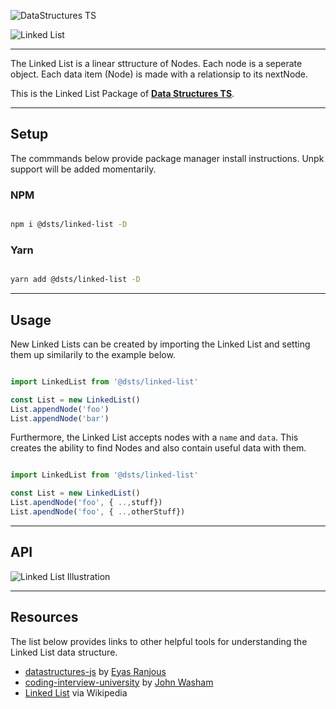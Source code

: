 ![DataStructures TS](https://jeffry.in/assets/datastructures-ts/datastructures-ts.svg)

![Linked List](https://jeffry.in/assets/datastructures-ts/linked-list.svg)

----

The Linked List is a linear sttructure of Nodes. Each node is a seperate object.
Each data item (Node) is made with a relationsip to its nextNode.

This is the Linked List Package of [**Data Structures TS**](https://github.com/yowainwright/datastructures-ts).

----

## Setup

The commmands below provide package manager install instructions. Unpk support will be added momentarily.

### NPM

```sh

npm i @dsts/linked-list -D

```

### Yarn

```sh

yarn add @dsts/linked-list -D

```

----

## Usage

New Linked Lists can be created by importing the Linked List and setting them up similarily to the example below.

```javascript

import LinkedList from '@dsts/linked-list'

const List = new LinkedList()
List.appendNode('foo')
List.appendNode('bar')

```

Furthermore, the Linked List accepts nodes with a `name` and `data`. This creates the ability to find Nodes and also contain useful data with them.

```javascript

import LinkedList from '@dsts/linked-list'

const List = new LinkedList()
List.apendNode('foo', { ..,stuff})
List.apendNode('foo', { ..,otherStuff})

```

----

## API

![Linked List Illustration](https://jeffry.in/assets/datastructures-ts/linked-list-il.svg)

----

## Resources

The list below provides links to other helpful tools for understanding the Linked List data structure.

- [datastructures-js](https://github.com/datastructures-js/linked-list) by [Eyas Ranjous](https://github.com/eyas-ranjous)
- [coding-interview-university](https://github.com/jwasham/coding-interview-university#linked-lists) by [John Washam](https://github.com/jwasham)
- [Linked List](https://en.wikipedia.org/wiki/Linked_list) via Wikipedia
